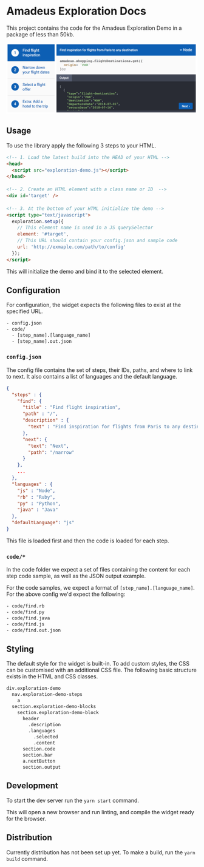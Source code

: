 # Amadeus Exploration Docs

This project contains the code for the Amadeus Exploration Demo in a package of
less than 50kb.

![Example](docs/example.png)

## Usage

To use the library apply the following 3 steps to your HTML.

```html
<!-- 1. Load the latest build into the HEAD of your HTML -->
<head>
  <script src="exploration-demo.js"></script>
</head>

<!-- 2. Create an HTML element with a class name or ID  -->
<div id='target' />

<!-- 3. At the bottom of your HTML initialize the demo -->
<script type="text/javascript">
  exploration.setup({
    // This element name is used in a JS querySelector
    element: '#target',
    // This URL should contain your config.json and sample code
    url: 'http://exmaple.com/path/to/config'
  });
</script>
```

This will initialize the demo and bind it to the selected element.

## Configuration

For configuration, the widget expects the following files to exist at the
specified URL.

```
- config.json
- code/
  - [step_name].[language_name]
  - [step_name].out.json
```

### `config.json`

The config file contains the set of steps, their IDs, paths, and where to link to next.
It also contains a list of languages and the default language.

```json
{
  "steps" : {
    "find": {
      "title" : "Find flight inspiration",
      "path" : "/",
      "description" : {
        "text" : "Find inspiration for flights from Paris to any destination"
      },
      "next": {
        "text": "Next",
        "path": "/narrow"
      }
    },
    ...
  },
  "languages" : {
    "js" : "Node",
    "rb" : "Ruby",
    "py" : "Python",
    "java" : "Java"
  },
  "defaultLanguage": "js"
}
```

This file is loaded first and then the code is loaded for each step.

### `code/*`

In the code folder we expect a set of files containing the content for each
step code sample, as well as the JSON output example.

For the code samples, we expect a format of `[step_name].[language_name]`. For
the above config we'd expect the following:

```
- code/find.rb
- code/find.py
- code/find.java
- code/find.js
- code/find.out.json
```

## Styling

The default style for the widget is built-in. To add custom styles, the CSS can
be customised with an additional CSS file. The following basic structure exists
in the HTML and CSS classes.

```
div.exploration-demo
  nav.exploration-demo-steps
    a
  section.exploration-demo-blocks
    section.exploration-demo-block
      header
        .description
        .languages
          .selected
          .content
      section.code
      section.bar
      a.nextButton
      section.output
```

## Development

To start the dev server run the `yarn start` command.

This will open a new browser and run linting, and compile the widget ready
for the browser.

## Distribution

Currently distribution has not been set up yet. To make a build,
run the `yarn build` command.
